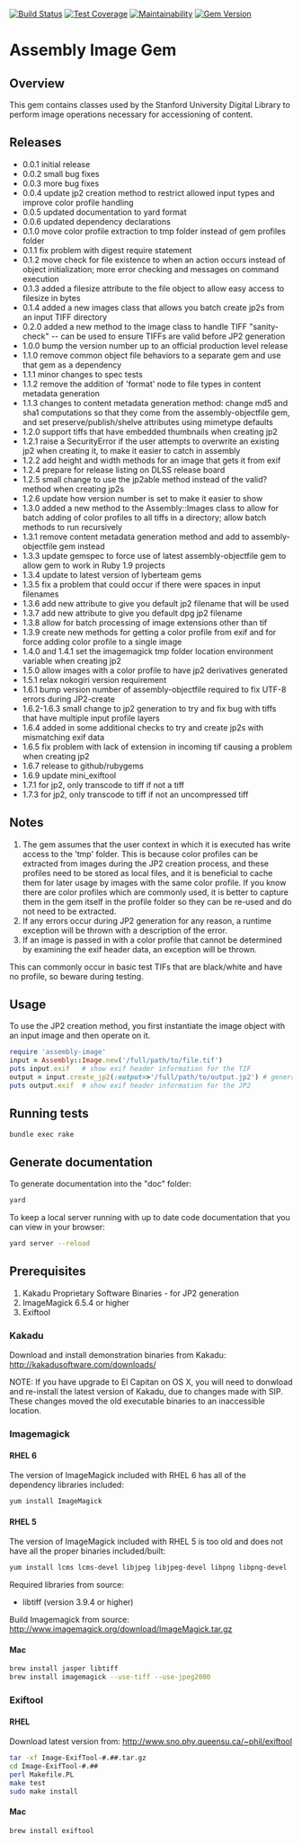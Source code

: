 [![Build Status](https://travis-ci.org/sul-dlss/assembly-image.svg?branch=master)](https://travis-ci.org/sul-dlss/assembly-image)
[![Test Coverage](https://api.codeclimate.com/v1/badges/5bcd886bed28b1979ac0/test_coverage)](https://codeclimate.com/github/sul-dlss/assembly-image/test_coverage)
[![Maintainability](https://api.codeclimate.com/v1/badges/5bcd886bed28b1979ac0/maintainability)](https://codeclimate.com/github/sul-dlss/assembly-image/maintainability)
[![Gem Version](https://badge.fury.io/rb/assembly-image.svg)](https://badge.fury.io/rb/assembly-image)

# Assembly Image Gem

## Overview
This gem contains classes used by the Stanford University Digital Library to
perform image operations necessary for accessioning of content.

## Releases

* 0.0.1 initial release
* 0.0.2 small bug fixes
* 0.0.3 more bug fixes
* 0.0.4 update jp2 creation method to restrict allowed input types and improve color profile handling
* 0.0.5 updated documentation to yard format
* 0.0.6 updated dependency declarations
* 0.1.0 move color profile extraction to tmp folder instead of gem profiles folder
* 0.1.1 fix problem with digest require statement
* 0.1.2 move check for file existence to when an action occurs instead of object initialization; more error checking and messages on command execution
* 0.1.3 added a filesize attribute to the file object to allow easy access to filesize in bytes
* 0.1.4 added a new images class that allows you batch create jp2s from an input TIFF directory
* 0.2.0 added a new method to the image class to handle TIFF "sanity-check" -- can be used to ensure TIFFs are valid before JP2 generation
* 1.0.0 bump the version number up to an official production level release
* 1.1.0 remove common object file behaviors to a separate gem and use that gem as a dependency
* 1.1.1 minor changes to spec tests
* 1.1.2 remove the addition of 'format' node to file types in content metadata generation
* 1.1.3 changes to content metadata generation method: change md5 and sha1 computations so that they come from the assembly-objectfile gem,
    and set preserve/publish/shelve attributes using mimetype defaults
* 1.2.0 support tiffs that have embedded thumbnails when creating jp2
* 1.2.1 raise a SecurityError if the user attempts to overwrite an existing jp2 when creating it, to make it easier to catch in assembly
* 1.2.2 add height and width methods for an image that gets it from exif
* 1.2.4 prepare for release listing on DLSS release board
* 1.2.5 small change to use the jp2able method instead of the valid? method when creating jp2s
* 1.2.6 update how version number is set to make it easier to show
* 1.3.0 added a new method to the Assembly::Images class to allow for batch adding of color profiles to all tiffs in a directory; allow batch methods to run recursively
* 1.3.1 remove content metadata generation method and add to assembly-objectfile gem instead
* 1.3.3 update gemspec to force use of latest assembly-objectfile gem to allow gem to work in Ruby 1.9 projects
* 1.3.4 update to latest version of lyberteam gems
* 1.3.5 fix a problem that could occur if there were spaces in input filenames
* 1.3.6 add new attribute to give you default jp2 filename that will be used
* 1.3.7 add new attribute to give you default dpg jp2 filename
* 1.3.8 allow for batch processing of image extensions other than tif
* 1.3.9 create new methods for getting a color profile from exif and for force adding color profile to a single image
* 1.4.0 and 1.4.1 set the imagemagick tmp folder location environment variable when creating jp2
* 1.5.0 allow images with a color profile to have jp2 derivatives generated
* 1.5.1 relax nokogiri version requirement
* 1.6.1 bump version number of assembly-objectfile required to fix UTF-8 errors during JP2-create
* 1.6.2-1.6.3 small change to jp2 generation to try and fix bug with tiffs that have multiple input profile layers
* 1.6.4 added in some additional checks to try and create jp2s with mismatching exif data
* 1.6.5 fix problem with lack of extension in incoming tif causing a problem when creating jp2
* 1.6.7 release to github/rubygems
* 1.6.9 update mini_exiftool
* 1.7.1 for jp2, only transcode to tiff if not a tiff
* 1.7.3 for jp2, only transcode to tiff if not an uncompressed tiff

## Notes

1. The gem assumes that the user context in which it is executed has write access to the 'tmp' folder.
This is because color profiles can be extracted from images during the JP2
creation process, and these profiles need to be stored as local files, and it
is beneficial to cache them for later usage by images with the same color profile.
If you know there are color profiles which are commonly used, it is better to
capture them in the gem itself in the profile folder so they can be re-used
and do not need to be extracted.
1. If any errors occur during JP2 generation for any reason, a runtime exception will be thrown with a description of the error.
2. If an image is passed in with a color profile that cannot be determined by examining the exif header data, an exception will be thrown.

This can commonly occur in basic test TIFs that are black/white and have no profile, so beware during testing.

## Usage

To use the JP2 creation method, you first instantiate the image object with an input image and then operate on it.

```ruby
require 'assembly-image'
input = Assembly::Image.new('/full/path/to/file.tif')
puts input.exif   # show exif header information for the TIF
output = input.create_jp2(:output=>'/full/path/to/output.jp2') # generate a new JP2 in the specified location
puts output.exif  # show exif header information for the JP2
```

## Running tests

```bash
bundle exec rake
```

## Generate documentation
To generate documentation into the "doc" folder:

```bash
yard
```

To keep a local server running with up to date code documentation that you can view in your browser:

```bash
yard server --reload
```

## Prerequisites

1. Kakadu Proprietary Software Binaries - for JP2 generation
1. ImageMagick 6.5.4 or higher
1. Exiftool

### Kakadu

Download and install demonstration binaries from Kakadu:
http://kakadusoftware.com/downloads/

NOTE: If you have upgrade to El Capitan on OS X, you will need to donwload and re-install the latest version of Kakadu, due to changes made with SIP.  These changes moved the old executable binaries to an inaccessible location.

### Imagemagick

#### RHEL 6

The version of ImageMagick included with RHEL 6 has all of the dependency libraries included:

```bash
yum install ImageMagick
```
#### RHEL 5

The version of ImageMagick included with RHEL 5 is too old and does not have all the proper binaries included/built:

```bash
yum install lcms lcms-devel libjpeg libjpeg-devel libpng libpng-devel
```
Required libraries from source:
* libtiff (version 3.9.4 or higher)

Build Imagemagick from source:
http://www.imagemagick.org/download/ImageMagick.tar.gz

#### Mac

```bash
brew install jasper libtiff
brew install imagemagick --use-tiff --use-jpeg2000
```

### Exiftool

#### RHEL
Download latest version from: http://www.sno.phy.queensu.ca/~phil/exiftool

```bash
tar -xf Image-ExifTool-#.##.tar.gz
cd Image-ExifTool-#.##
perl Makefile.PL
make test
sudo make install
```

#### Mac
```bash
brew install exiftool
```

